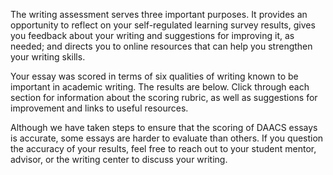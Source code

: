 The writing assessment serves three important purposes. It provides an opportunity to reflect on your self-regulated learning survey results, gives you feedback about your writing and suggestions for improving it, as needed; and directs you to online resources that can help you strengthen your writing skills. 

Your essay was scored in terms of six qualities of writing known to be important in academic writing. The results are below. Click through each section for information about the scoring rubric, as well as suggestions for improvement and links to useful resources. 

Although we have taken steps to ensure that the scoring of DAACS essays is accurate, some essays are harder to evaluate than others. If you question the accuracy of your results, feel free to reach out to your student mentor, advisor, or the writing center to discuss your writing.

